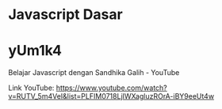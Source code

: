 # Javascript Dasar
# yUm1k4

Belajar Javascript dengan Sandhika Galih - YouTube

Link YouTube: https://www.youtube.com/watch?v=RUTV_5m4VeI&list=PLFIM0718LjIWXagluzROrA-iBY9eeUt4w
